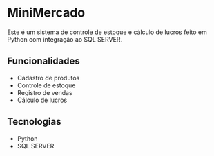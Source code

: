 # MiniMercado

Este é um sistema de controle de estoque e cálculo de lucros feito em Python com integração ao SQL SERVER.

## Funcionalidades

- Cadastro de produtos
- Controle de estoque
- Registro de vendas
- Cálculo de lucros

## Tecnologias

- Python
- SQL SERVER
